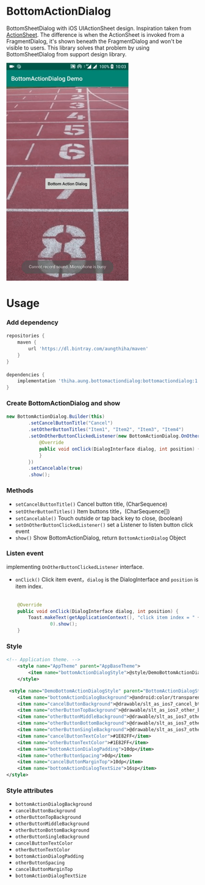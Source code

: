 # BottomActionDialog

BottomSheetDialog with iOS UIActionSheet design. Inspiration taken from [ActionSheet](https://github.com/baoyongzhang/android-ActionSheet). The difference is when the ActionSheet is invoked from a FragmentDialog, it's shown beneath the FragmentDialog and won't be visible to users. This library solves that problem by using BottomSheetDialog from support design library.

<img src="https://raw.githubusercontent.com/aungthiha/BottomActionDialog/master/demo.gif" width="320" alt="Demo Gif"/>

# Usage

### Add dependency

```groovy
repositories {
    maven {
        url 'https://dl.bintray.com/aungthiha/maven'
    }
}

dependencies {
    implementation 'thiha.aung.bottomactiondialog:bottomactiondialog:1.0.1'
}
```

### Create BottomActionDialog and show

```java
new BottomActionDialog.Builder(this)
        .setCancelButtonTitle("Cancel")
        .setOtherButtonTitles("Item1", "Item2", "Item3", "Item4")
        .setOnOtherButtonClickedListener(new BottomActionDialog.OnOtherButtonClickedListener() {
            @Override
            public void onClick(DialogInterface dialog, int position) {
            }
        })
        .setCancelable(true)
        .show();
```

### Methods

* `setCancelButtonTitle()` Cancel button title, (CharSequence)
* `setOtherButtonTitles()` Item buttons title，(CharSequence[])
* `setCancelable()` Touch outside or tap back key to close, (boolean)
* `setOnOtherButtonClickedListener()` set a Listener to listen button click event
* `show()` Show BottomActionDialog, return `BottomActionDialog` Object

### Listen event

implementing `OnOtherButtonClickedListener` interface.
* `onClick()` Click item event，`dialog` is the DialogInterface and `position` is item index.

```java

	@Override
    public void onClick(DialogInterface dialog, int position) {
    	Toast.makeText(getApplicationContext(), "click item index = " + position,
				0).show();
    }
```

### Style

```xml
<!-- Application theme. -->
    <style name="AppTheme" parent="AppBaseTheme">
        <item name="bottomActionDialogStyle">@style/DemoBottomActionDialogStyle</item>
    </style>
```

```xml
 <style name="DemoBottomActionDialogStyle" parent="BottomActionDialogStyle">
    <item name="bottomActionDialogBackground">@android:color/transparent</item>
    <item name="cancelButtonBackground">@drawable/slt_as_ios7_cancel_bt</item>
    <item name="otherButtonTopBackground">@drawable/slt_as_ios7_other_bt_top</item>
    <item name="otherButtonMiddleBackground">@drawable/slt_as_ios7_other_bt_middle</item>
    <item name="otherButtonBottomBackground">@drawable/slt_as_ios7_other_bt_bottom</item>
    <item name="otherButtonSingleBackground">@drawable/slt_as_ios7_other_bt_single</item>
    <item name="cancelButtonTextColor">#1E82FF</item>
    <item name="otherButtonTextColor">#1E82FF</item>
    <item name="bottomActionDialogPadding">10dp</item>
    <item name="otherButtonSpacing">0dp</item>
    <item name="cancelButtonMarginTop">10dp</item>
    <item name="bottomActionDialogTextSize">16sp</item>
</style>
```

### Style attributes
* `bottomActionDialogBackground`
* `cancelButtonBackground`
* `otherButtonTopBackground`
* `otherButtonMiddleBackground`
* `otherButtonBottomBackground`
* `otherButtonSingleBackground`
* `cancelButtonTextColor`
* `otherButtonTextColor`
* `bottomActionDialogPadding`
* `otherButtonSpacing`
* `cancelButtonMarginTop`
* `bottomActionDialogTextSize`


